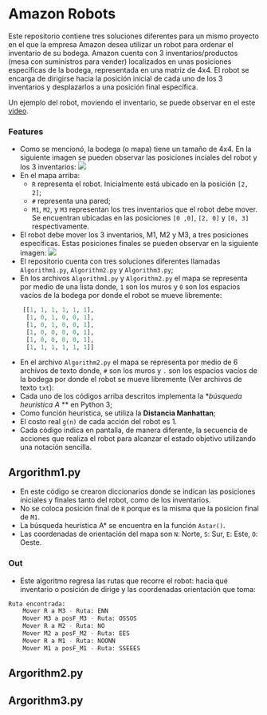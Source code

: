 # Amazon Robots

Este repositorio contiene tres soluciones diferentes para un mismo proyecto en el que la empresa Amazon desea utilizar un robot para ordenar el inventario de su bodega. Amazon cuenta con 3 inventarios/productos (mesa con suministros para vender) localizados en unas posiciones específicas de la bodega, representada en una matriz de 4x4. El robot se encarga de dirigirse hacia la posición inicial de cada uno de los 3 inventarios y desplazarlos a una posición final específica.

Un ejemplo del robot, moviendo el inventario, se puede observar en el este [video](https://www.youtube.com/watch?v=UtBa9yVZBJM "CNET News - Meet the robots making Amazon even faster").

### Features

- Como se mencionó, la bodega (o mapa) tiene un tamaño de 4x4. En la siguiente imagen se pueden observar las posiciones inciales del robot y los 3 inventarios:
![](https://i.imgur.com/AJTbynl.jpg)
- En el mapa arriba:
	- `R` representa el robot. Inicialmente está ubicado en la posición `[2, 2]`;
	- `#` representa una pared;
	- `M1`, `M2`, y `M3` representan los tres inventarios que el robot debe mover. Se encuentran ubicadas en las posiciones `[0 ,0]`, `[2, 0]` y `[0, 3]` respectivamente.
- El robot debe mover los 3 inventarios, M1, M2 y M3, a tres posiciones específicas. Estas posiciones finales se pueden observar en la siguiente imagen:
![](https://i.imgur.com/igt2IlF.jpg)
- El repositorio cuenta con tres soluciones diferentes llamadas `Algorithm1.py`, `Algorithm2.py` y `Algorithm3.py`;
- En los archivos `Algorithm1.py` y `Algorithm2.py` el mapa se representa por medio de una lista donde, `1` son los muros y `0` son los espacios vacíos de la bodega por donde el robot se mueve libremente:
```python
	[[1, 1, 1, 1, 1, 1],
	 [1, 0, 1, 0, 0, 1],
	 [1, 0, 1, 0, 0, 1],
	 [1, 0, 0, 0, 0, 1],
	 [1, 0, 0, 0, 0, 1],
	 [1, 1, 1, 1, 1, 1]]
```
- En el archivo `Algorithm2.py` el mapa se representa por medio de 6 archivos de texto donde, `#` son los muros y `.` son los espacios vacíos de la bodega por donde el robot se mueve libremente (Ver archivos de texto `txt`):
- Cada uno de los códigos arriba descritos implementa la **búsqueda heurística A* ** en Python 3;
- Como función heurística, se utiliza la **Distancia Manhattan**;
- El costo real `g(n)` de cada acción del robot es 1.
- Cada código indica en pantalla, de manera diferente, la secuencia de acciones que realiza el robot para alcanzar el estado objetivo utilizando una notación sencilla.

## Argorithm1.py
- En este código se crearon diccionarios donde se indican las posiciones iniciales y finales tanto del robot, como de los inventarios.
- No se coloca posición final de `R` porque es la misma que la posicion final de `M1`.
- La búsqueda heurística A* se encuentra en la función `Astar()`.
- Las coordenadas de orientación del mapa son `N`: Norte, `S`: Sur, `E`: Este, `O`: Oeste.

### Out
- Este algoritmo regresa las rutas que recorre el robot: hacia qué inventario o posición de dirige y las coordenadas orientación que toma:
```python
Ruta encontrada:
	Mover R a M3 - Ruta: ENN
	Mover M3 a posF_M3 - Ruta: OSSOS
	Mover R a M2 - Ruta: NO
	Mover M2 a posF_M2 - Ruta: EES
	Mover R a M1 - Ruta: NOONN
	Mover M1 a posF_M1 - Ruta: SSEEES
```

## Argorithm2.py

## Argorithm3.py
